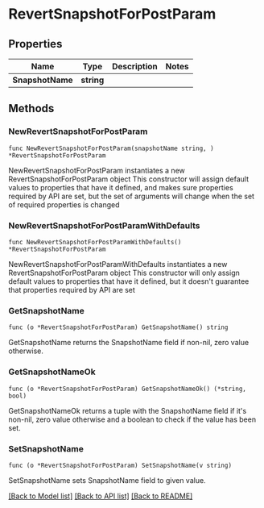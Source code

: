 # RevertSnapshotForPostParam

## Properties

Name | Type | Description | Notes
------------ | ------------- | ------------- | -------------
**SnapshotName** | **string** |  | 

## Methods

### NewRevertSnapshotForPostParam

`func NewRevertSnapshotForPostParam(snapshotName string, ) *RevertSnapshotForPostParam`

NewRevertSnapshotForPostParam instantiates a new RevertSnapshotForPostParam object
This constructor will assign default values to properties that have it defined,
and makes sure properties required by API are set, but the set of arguments
will change when the set of required properties is changed

### NewRevertSnapshotForPostParamWithDefaults

`func NewRevertSnapshotForPostParamWithDefaults() *RevertSnapshotForPostParam`

NewRevertSnapshotForPostParamWithDefaults instantiates a new RevertSnapshotForPostParam object
This constructor will only assign default values to properties that have it defined,
but it doesn't guarantee that properties required by API are set

### GetSnapshotName

`func (o *RevertSnapshotForPostParam) GetSnapshotName() string`

GetSnapshotName returns the SnapshotName field if non-nil, zero value otherwise.

### GetSnapshotNameOk

`func (o *RevertSnapshotForPostParam) GetSnapshotNameOk() (*string, bool)`

GetSnapshotNameOk returns a tuple with the SnapshotName field if it's non-nil, zero value otherwise
and a boolean to check if the value has been set.

### SetSnapshotName

`func (o *RevertSnapshotForPostParam) SetSnapshotName(v string)`

SetSnapshotName sets SnapshotName field to given value.



[[Back to Model list]](../README.md#documentation-for-models) [[Back to API list]](../README.md#documentation-for-api-endpoints) [[Back to README]](../README.md)


